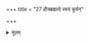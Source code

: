 +++
title = "27 हौत्रब्रह्मत्वे स्वयं कुर्वन्"

+++

<details><summary>मूलम्</summary>

हौत्रब्रह्मत्वे स्वयं कुर्वन् ब्रह्मासनमुपविश्य छत्रमुत्तरासङ्गं कमण्डलुं वा तत्र कृत्वाऽथान्यत्कुर्यात् २७
</details>
